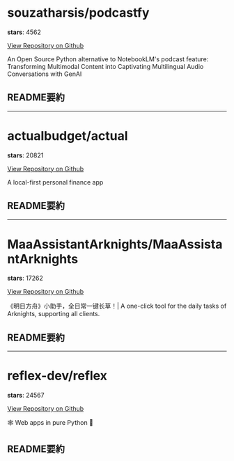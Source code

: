 
# souzatharsis/podcastfy

**stars**: 4562

[View Repository on Github](https://github.com/souzatharsis/podcastfy)

An Open Source Python alternative to NotebookLM's podcast feature: Transforming Multimodal Content into Captivating Multilingual Audio Conversations with GenAI

## README要約


---

# actualbudget/actual

**stars**: 20821

[View Repository on Github](https://github.com/actualbudget/actual)

A local-first personal finance app

## README要約


---

# MaaAssistantArknights/MaaAssistantArknights

**stars**: 17262

[View Repository on Github](https://github.com/MaaAssistantArknights/MaaAssistantArknights)

《明日方舟》小助手，全日常一键长草！| A one-click tool for the daily tasks of Arknights, supporting all clients.

## README要約


---

# reflex-dev/reflex

**stars**: 24567

[View Repository on Github](https://github.com/reflex-dev/reflex)

🕸️ Web apps in pure Python 🐍

## README要約

